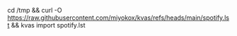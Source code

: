 cd /tmp && curl -O https://raw.githubusercontent.com/miyokox/kvas/refs/heads/main/spotify.lst && kvas import spotify.lst 
